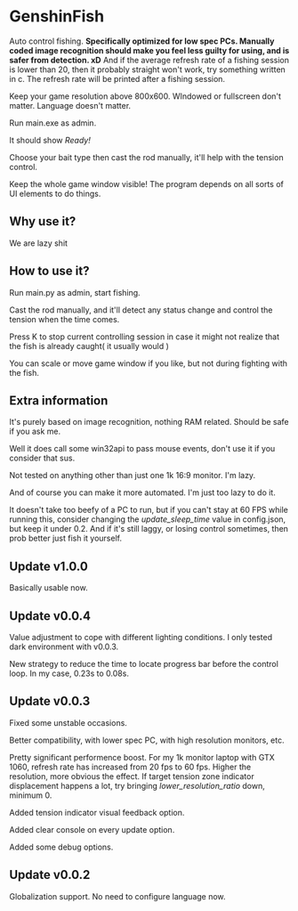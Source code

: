# GenshinFish
Auto control fishing. **Specifically optimized for low spec PCs. Manually coded image recognition should make you feel less guilty for using, and is safer from detection. xD** And if the average refresh rate of a fishing session is lower than 20, then it probably straight won't work, try something written in c. The refresh rate will be printed after a fishing session.
 
Keep your game resolution above 800x600. WIndowed or fullscreen don't matter. Language doesn't matter.
 
Run main.exe as admin.

It should show *Ready!*

Choose your bait type then cast the rod manually, it'll help with the tension control.

Keep the whole game window visible! The program depends on all sorts of UI elements to do things.

## Why use it?
We are lazy shit

## How to use it?
Run main.py as admin, start fishing. 

Cast the rod manually, and it'll detect any status change and control the tension when the time comes. 

Press K to stop current controlling session in case it might not realize that the fish is already caught( it usually would ) 

You can scale or move game window if you like, but not during fighting with the fish.

## Extra information
It's purely based on image recognition, nothing RAM related. Should be safe if you ask me.

Well it does call some win32api to pass mouse events, don't use it if you consider that sus.

Not tested on anything other than just one 1k 16:9 monitor. I'm lazy.

And of course you can make it more automated. I'm just too lazy to do it.

It doesn't take too beefy of a PC to run, but if you can't stay at 60 FPS while running this, consider changing the *update_sleep_time* value in config.json, but keep it under 0.2. And if it's still laggy, or losing control sometimes, then prob better just fish it yourself.

## Update v1.0.0
Basically usable now. 


## Update v0.0.4
Value adjustment to cope with different lighting conditions. I only tested dark environment with v0.0.3.

New strategy to reduce the time to locate progress bar before the control loop. In my case, 0.23s to 0.08s.


## Update v0.0.3
Fixed some unstable occasions.

Better compatibility, with lower spec PC, with high resolution monitors, etc.

Pretty significant performence boost. For my 1k monitor laptop with GTX 1060, refresh rate has increased from 20 fps to 60 fps. Higher the resolution, more obvious the effect. If target tension zone indicator displacement happens a lot, try bringing *lower_resolution_ratio* down, minimum 0.

Added tension indicator visual feedback option.

Added clear console on every update option.

Added some debug options.

## Update v0.0.2
Globalization support. No need to configure language now.